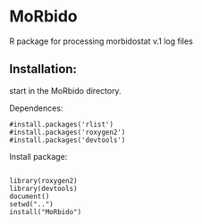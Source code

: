 # MoRbido
R package for processing morbidostat v.1 log files

## Installation:
start in the MoRbido directory.

Dependences:
```
#install.packages('rlist')
#install.packages('roxygen2')
#install.packages('devtools')
```
Install package:

```setwd("/Users/semenleyn/Documents/WORK/Genomics/Tasks/Task20 (Experimental Evolution)/Protocols/MoRbido")

library(roxygen2)
library(devtools)
document()
setwd("..")
install("MoRbido")
```
